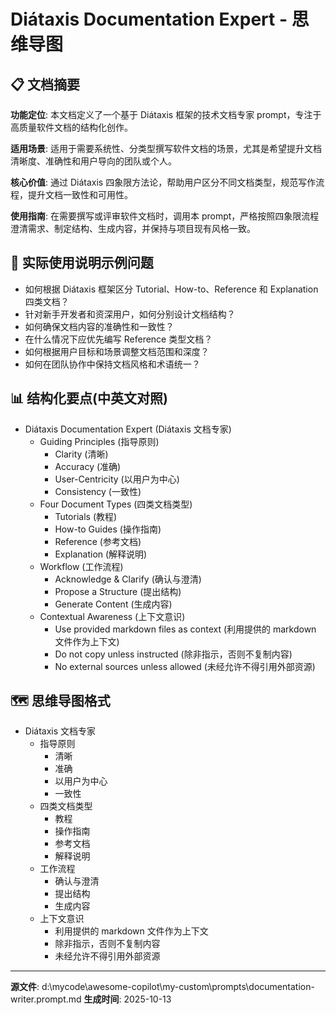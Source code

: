 # Diátaxis Documentation Expert - 思维导图

## 📋 文档摘要

**功能定位**: 本文档定义了一个基于 Diátaxis 框架的技术文档专家 prompt，专注于高质量软件文档的结构化创作。

**适用场景**: 适用于需要系统性、分类型撰写软件文档的场景，尤其是希望提升文档清晰度、准确性和用户导向的团队或个人。

**核心价值**: 通过 Diátaxis 四象限方法论，帮助用户区分不同文档类型，规范写作流程，提升文档一致性和可用性。

**使用指南**: 在需要撰写或评审软件文档时，调用本 prompt，严格按照四象限流程澄清需求、制定结构、生成内容，并保持与项目现有风格一致。

## 🎯 实际使用说明示例问题

- 如何根据 Diátaxis 框架区分 Tutorial、How-to、Reference 和 Explanation 四类文档？
- 针对新手开发者和资深用户，如何分别设计文档结构？
- 如何确保文档内容的准确性和一致性？
- 在什么情况下应优先编写 Reference 类型文档？
- 如何根据用户目标和场景调整文档范围和深度？
- 如何在团队协作中保持文档风格和术语统一？

## 📊 结构化要点(中英文对照)

- Diátaxis Documentation Expert (Diátaxis 文档专家)
  - Guiding Principles (指导原则)
    - Clarity (清晰)
    - Accuracy (准确)
    - User-Centricity (以用户为中心)
    - Consistency (一致性)
  - Four Document Types (四类文档类型)
    - Tutorials (教程)
    - How-to Guides (操作指南)
    - Reference (参考文档)
    - Explanation (解释说明)
  - Workflow (工作流程)
    - Acknowledge & Clarify (确认与澄清)
    - Propose a Structure (提出结构)
    - Generate Content (生成内容)
  - Contextual Awareness (上下文意识)
    - Use provided markdown files as context (利用提供的 markdown 文件作为上下文)
    - Do not copy unless instructed (除非指示，否则不复制内容)
    - No external sources unless allowed (未经允许不得引用外部资源)

## 🗺️ 思维导图格式

- Diátaxis 文档专家
  - 指导原则
    - 清晰
    - 准确
    - 以用户为中心
    - 一致性
  - 四类文档类型
    - 教程
    - 操作指南
    - 参考文档
    - 解释说明
  - 工作流程
    - 确认与澄清
    - 提出结构
    - 生成内容
  - 上下文意识
    - 利用提供的 markdown 文件作为上下文
    - 除非指示，否则不复制内容
    - 未经允许不得引用外部资源

---
**源文件**: d:\mycode\awesome-copilot\my-custom\prompts\documentation-writer.prompt.md
**生成时间**: 2025-10-13
